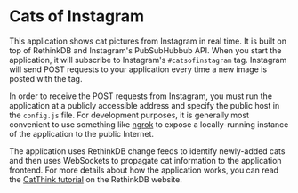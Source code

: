 # Cats of Instagram

This application shows cat pictures from Instagram in real time. It is built on top of RethinkDB and Instagram's PubSubHubbub API. When you start the application, it will subscribe to Instagram's `#catsofinstagram` tag. Instagram will send POST requests to your application every time a new image is posted with the tag.

In order to receive the POST requests from Instagram, you must run the application at a publicly accessible address and specify the public host in the `config.js` file. For development purposes, it is generally most convenient to use something like [ngrok](https://ngrok.com/) to expose a locally-running instance of the application to the public Internet.

The application uses RethinkDB change feeds to identify newly-added cats and then uses WebSockets to propagate cat information to the application frontend. For more details about how the application works, you can read the [CatThink tutorial](http://rethinkdb.com/blog/cats-of-instagram/) on the RethinkDB website.
